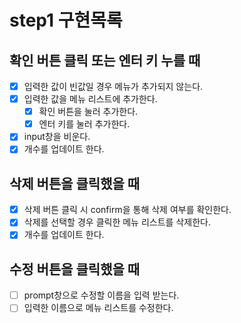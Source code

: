 # step1 구현목록

## 확인 버튼 클릭 또는 엔터 키 누를 때

- [x] 입력한 값이 빈값일 경우 메뉴가 추가되지 않는다.
- [x] 입력한 값을 메뉴 리스트에 추가한다.
  - [x] 확인 버튼을 눌러 추가한다.
  - [x] 엔터 키를 눌러 추가한다.
- [x] input창을 비운다.
- [x] 개수를 업데이트 한다.

## 삭제 버튼을 클릭했을 때

- [x] 삭제 버튼 클릭 시 confirm을 통해 삭제 여부를 확인한다.
- [x] 삭제를 선택할 경우 클릭한 메뉴 리스트를 삭제한다.
- [x] 개수를 업데이트 한다.

## 수정 버튼을 클릭했을 때

- [ ] prompt창으로 수정할 이름을 입력 받는다.
- [ ] 입력한 이름으로 메뉴 리스트를 수정한다.
